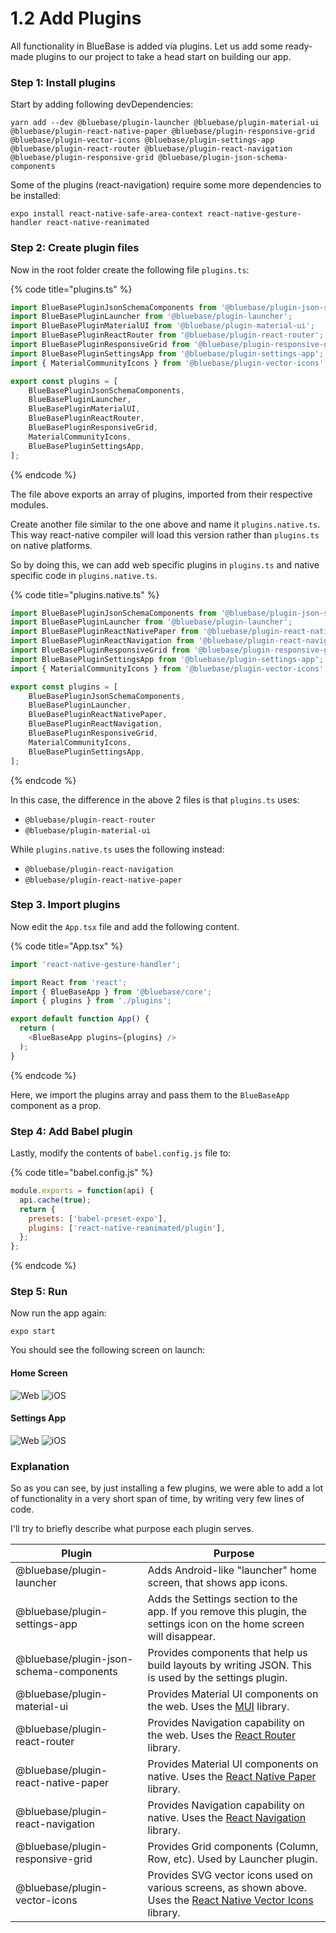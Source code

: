 # 1.2 Add Plugins

All functionality in BlueBase is added via plugins. Let us add some ready-made plugins to our project to take a head start on building our app.

### Step 1: Install plugins

Start by adding following devDependencies:

```shell
yarn add --dev @bluebase/plugin-launcher @bluebase/plugin-material-ui @bluebase/plugin-react-native-paper @bluebase/plugin-responsive-grid @bluebase/plugin-vector-icons @bluebase/plugin-settings-app @bluebase/plugin-react-router @bluebase/plugin-react-navigation @bluebase/plugin-responsive-grid @bluebase/plugin-json-schema-components
```

Some of the plugins (react-navigation) require some more dependencies to be installed:

```shell
expo install react-native-safe-area-context react-native-gesture-handler react-native-reanimated
```

### Step 2: Create plugin files

Now in the root folder create the following file `plugins.ts`:

{% code title="plugins.ts" %}
```typescript
import BlueBasePluginJsonSchemaComponents from '@bluebase/plugin-json-schema-components';
import BlueBasePluginLauncher from '@bluebase/plugin-launcher';
import BlueBasePluginMaterialUI from '@bluebase/plugin-material-ui';
import BlueBasePluginReactRouter from '@bluebase/plugin-react-router';
import BlueBasePluginResponsiveGrid from '@bluebase/plugin-responsive-grid';
import BlueBasePluginSettingsApp from '@bluebase/plugin-settings-app';
import { MaterialCommunityIcons } from '@bluebase/plugin-vector-icons';

export const plugins = [
	BlueBasePluginJsonSchemaComponents,
	BlueBasePluginLauncher,
	BlueBasePluginMaterialUI,
	BlueBasePluginReactRouter,
	BlueBasePluginResponsiveGrid,
	MaterialCommunityIcons,
	BlueBasePluginSettingsApp,
];
```
{% endcode %}

The file above exports an array of plugins, imported from their respective modules.

Create another file similar to the one above and name it `plugins.native.ts`. This way react-native compiler will load this version rather than `plugins.ts` on native platforms.&#x20;

So by doing this, we can add web specific plugins in `plugins.ts` and native specific code in `plugins.native.ts`.

{% code title="plugins.native.ts" %}
```typescript
import BlueBasePluginJsonSchemaComponents from '@bluebase/plugin-json-schema-components';
import BlueBasePluginLauncher from '@bluebase/plugin-launcher';
import BlueBasePluginReactNativePaper from '@bluebase/plugin-react-native-paper';
import BlueBasePluginReactNavigation from '@bluebase/plugin-react-navigation';
import BlueBasePluginResponsiveGrid from '@bluebase/plugin-responsive-grid';
import BlueBasePluginSettingsApp from '@bluebase/plugin-settings-app';
import { MaterialCommunityIcons } from '@bluebase/plugin-vector-icons';

export const plugins = [
	BlueBasePluginJsonSchemaComponents,
	BlueBasePluginLauncher,
	BlueBasePluginReactNativePaper,
	BlueBasePluginReactNavigation,
	BlueBasePluginResponsiveGrid,
	MaterialCommunityIcons,
	BlueBasePluginSettingsApp,
];
```
{% endcode %}

In this case, the difference in the above 2 files is that `plugins.ts` uses:

* `@bluebase/plugin-react-router`
* `@bluebase/plugin-material-ui`

While `plugins.native.ts` uses the following instead:&#x20;

* `@bluebase/plugin-react-navigation`
* `@bluebase/plugin-react-native-paper`

### Step 3. Import plugins

Now edit the `App.tsx` file and add the following content.

{% code title="App.tsx" %}
```typescript
import 'react-native-gesture-handler';

import React from 'react';
import { BlueBaseApp } from '@bluebase/core';
import { plugins } from './plugins';

export default function App() {
  return (
    <BlueBaseApp plugins={plugins} />
  );
}
```
{% endcode %}

Here, we import the plugins array and pass them to the `BlueBaseApp` component as a prop.

### Step 4: Add Babel plugin

Lastly, modify the contents of `babel.config.js` file to:

{% code title="babel.config.js" %}
```javascript
module.exports = function(api) {
  api.cache(true);
  return {
    presets: ['babel-preset-expo'],
    plugins: ['react-native-reanimated/plugin'],
  };
};
```
{% endcode %}

### Step 5: Run

Now run the app again:

```
expo start
```

You should see the following screen on launch:

#### Home Screen

![Web](<../../.gitbook/assets/Screenshot 2022-04-22 at 1.24.56 AM.png>) ![iOS](<../../.gitbook/assets/Screenshot 2022-04-22 at 1.36.51 AM.png>)

#### Settings App

![Web](<../../.gitbook/assets/Screenshot 2022-04-22 at 1.36.59 AM.png>) ![iOS](<../../.gitbook/assets/Screenshot 2022-04-22 at 1.37.11 AM.png>)

### Explanation

So as you can see, by just installing a few plugins, we were able to add a lot of functionality in a very short span of time, by writing very few lines of code.

I'll try to briefly describe what purpose each plugin serves.

| Plugin                                  | Purpose                                                                                                                                                                |
| --------------------------------------- | ---------------------------------------------------------------------------------------------------------------------------------------------------------------------- |
| @bluebase/plugin-launcher               | Adds Android-like "launcher" home screen, that shows app icons.                                                                                                        |
| @bluebase/plugin-settings-app           | Adds the Settings section to the app. If you remove this plugin, the settings icon on the home screen will disappear.                                                  |
| @bluebase/plugin-json-schema-components | Provides components that help us build layouts by writing JSON. This is used by the settings plugin.                                                                   |
| @bluebase/plugin-material-ui            | Provides Material UI components on the web. Uses the [MUI](https://mui.com) library.                                                                                   |
| @bluebase/plugin-react-router           | Provides Navigation capability on the web. Uses the [React Router](https://reactrouter.com) library.                                                                   |
| @bluebase/plugin-react-native-paper     | Provides Material UI components on native. Uses the [React Native Paper](https://reactnativepaper.com) library.                                                        |
| @bluebase/plugin-react-navigation       | Provides Navigation capability on native. Uses the [React Navigation](https://reactnavigation.org) library.                                                            |
| @bluebase/plugin-responsive-grid        | Provides Grid components (Column, Row, etc). Used by Launcher plugin.                                                                                                  |
| @bluebase/plugin-vector-icons           | Provides SVG vector icons used on various screens, as shown above. Uses the [React Native Vector Icons](https://oblador.github.io/react-native-vector-icons/) library. |

